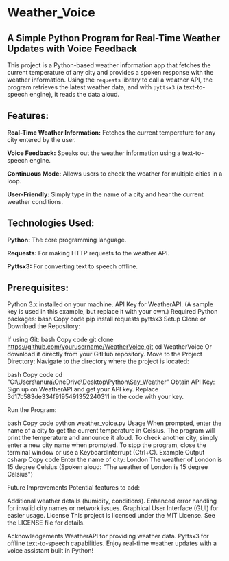 # Weather_Voice

## A Simple Python Program for Real-Time Weather Updates with Voice Feedback

This project is a Python-based weather information app that fetches the current temperature of any city and provides a spoken response with the weather information. Using the `requests` library to call a weather API, the program retrieves the latest weather data, and with `pyttsx3` (a text-to-speech engine), it reads the data aloud.

## Features:

**Real-Time Weather Information:**  Fetches the current temperature for any city entered by the user.

**Voice Feedback:**  Speaks out the weather information using a text-to-speech engine.

**Continuous Mode:**  Allows users to check the weather for multiple cities in a loop.

**User-Friendly:** Simply type in the name of a city and hear the current weather conditions.

## Technologies Used:

**Python:**  The core programming language.

**Requests:** For making HTTP requests to the weather API.

**Pyttsx3:**  For converting text to speech offline.

## Prerequisites:

Python 3.x installed on your machine.
API Key for WeatherAPI. (A sample key is used in this example, but replace it with your own.)
Required Python packages:
bash
Copy code
pip install requests pyttsx3
Setup
Clone or Download the Repository:

If using Git:
bash
Copy code
git clone https://github.com/yourusername/WeatherVoice.git
cd WeatherVoice
Or download it directly from your GitHub repository.
Move to the Project Directory: Navigate to the directory where the project is located:

bash
Copy code
cd "C:\Users\anura\OneDrive\Desktop\Python\Say_Weather"
Obtain API Key: Sign up on WeatherAPI and get your API key. Replace 3d17c583de334f9195491352240311 in the code with your key.

Run the Program:

bash
Copy code
python weather_voice.py
Usage
When prompted, enter the name of a city to get the current temperature in Celsius.
The program will print the temperature and announce it aloud.
To check another city, simply enter a new city name when prompted.
To stop the program, close the terminal window or use a KeyboardInterrupt (Ctrl+C).
Example Output
csharp
Copy code
Enter the name of city: London
The weather of London is 15 degree Celsius
(Spoken aloud: "The weather of London is 15 degree Celsius")

Future Improvements
Potential features to add:

Additional weather details (humidity, conditions).
Enhanced error handling for invalid city names or network issues.
Graphical User Interface (GUI) for easier usage.
License
This project is licensed under the MIT License. See the LICENSE file for details.

Acknowledgements
WeatherAPI for providing weather data.
Pyttsx3 for offline text-to-speech capabilities.
Enjoy real-time weather updates with a voice assistant built in Python!
